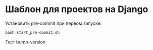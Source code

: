 # Шаблон для проектов на Django

Установить pre-commit при первом запуске:
```shell
bash start_pre-commit.sh
```


Тест bump-version
